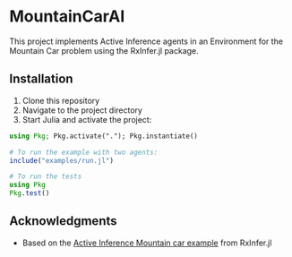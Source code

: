 # MountainCarAI

This project implements Active Inference agents in an Environment for the Mountain Car problem using the RxInfer.jl package.

## Installation

1. Clone this repository
2. Navigate to the project directory
3. Start Julia and activate the project:

```julia
using Pkg; Pkg.activate("."); Pkg.instantiate()

# To run the example with two agents:
include("examples/run.jl")

# To run the tests
using Pkg
Pkg.test()
```
## Acknowledgments
* Based on the [Active Inference Mountain car example](https://github.com/ReactiveBayes/RxInfer.jl/blob/main/examples/advanced_examples/Active%20Inference%20Mountain%20car.ipynb) from RxInfer.jl